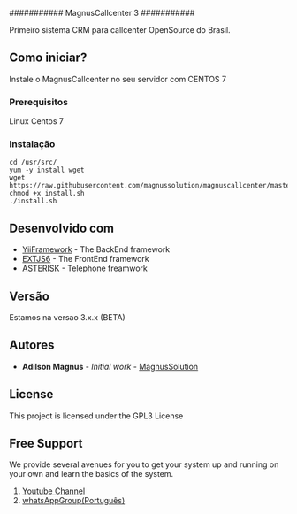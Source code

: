 ###########
MagnusCallcenter 3 
###########

Primeiro sistema CRM para callcenter OpenSource do Brasil.

## Como iniciar?

Instale o MagnusCallcenter no seu servidor com CENTOS 7

### Prerequisitos

Linux Centos 7


### Instalação
```
cd /usr/src/
yum -y install wget
wget https://raw.githubusercontent.com/magnussolution/magnuscallcenter/master/script/install.sh
chmod +x install.sh
./install.sh

```


## Desenvolvido com

* [YiiFramework](http://www.yiiframework.com) - The BackEnd framework
* [EXTJS6](https://www.sencha.com/products/extjs) - The FrontEnd framework
* [ASTERISK](http://www.asterisk.org) - Telephone freamwork

## Versão

Estamos na versao 3.x.x (BETA)

## Autores

* **Adilson Magnus** - *Initial work* - [MagnusSolution](https://magnussolution.com)


## License

This project is licensed under the GPL3 License

Free Support
--------------------------------------
We provide several avenues for you to get your system up and running on your own and learn the basics of the system.

1. [Youtube Channel](https://www.youtube.com/channel/UCish_6Lxfkh29n4CLVEd90Q)
2. [whatsAppGroup(Português)](https://chat.whatsapp.com/BTdjkyHsFTkLql1PBkehdP)

